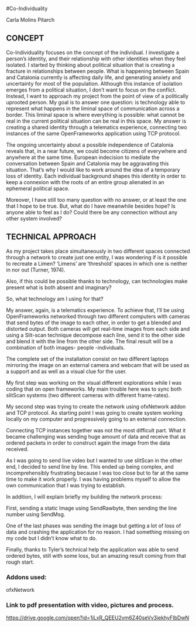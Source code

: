 #Co-Individuality

Carla Molins Pitarch


## CONCEPT 

Co-Individuality focuses on the concept of the individual. I investigate a person’s identity, and their relationship with other identities when they feel isolated. I started by thinking about political situation that is creating a fracture in relationships between people. What is happening between Spain and Catalonia currently is affecting daily life, and generating anxiety and uncertainty for most of the population. Although this instance of isolation emerges from a political situation, I don’t want to focus on the conflict. Instead, I want to approach my project from the point of view of a politically uprooted person. My goal is to answer one question: is technology able to represent what happens in the liminal space of communication across a border. This liminal space is where everything is possible: what cannot be real in the current political situation can be real in this space. My answer is creating a shared identity through a telematics experience, connecting two instances of the same OpenFrameworks application using TCP protocol.

The ongoing uncertainty about a possible independence of Catalonia reveals that, in a near future, we could become citizens of everywhere and anywhere at the same time. European indecision to mediate the conversation between Spain and Catalonia may be aggravating this situation. That’s why I would like to work around the idea of a temporary loss of identity. Each individual background shapes this identity in order to keep a connexion with the roots of an entire group alienated in an ephemeral political space.

Moreover, I have still too many question with no answer, or at least the one that I hope to be true. But, what do I have meanwhile besides hope?  Is anyone able to feel as I do? Could there be any connection without any other system involved?


## TECHNICAL APPROACH

As my project takes place simultaneously in two different spaces connected through a network to create just one entity, I was wondering if is it possible to recreate a Limen? ‘Limens’ are ‘threshold’ spaces in which one is neither in nor out (Turner, 1974).

Also, if this could be possible thanks to technology, can technologies make present what is both absent and imaginary?

So, what technology am I using for that?

My answer, again, is a telematics experience. To achieve that, I’ll be using OpenFrameworks networked through two different computers with cameras that send bytes of the image to each other, in order to get a blended and distorted output. Both cameras will get real-time images from each side and using a Slit-scan technique decompose each line, send it to the other side and blend it with the line from the other side. The final result will be a combination of both images- people -individuals.

The complete set of the installation consist on two different laptops mirroring the image on an external camera and webcam that will be used as a support and as well as a visual clue for the user.


My first step was working on the visual different explorations while I was coding that on open frameworks. My main trouble here was to sync both slitScan systems (two different cameras with different frame-rates).

My second step was trying to create the network using ofxNetwork addon and TCP protocol. As starting point I was going to create system working locally on my computer and progressively going to an external connection.

Connecting TCP instances together was not the most difficult part. What it became challenging was sending huge amount of data and receive that as ordered packets in order to construct again the image from the data received.

As I was going to send live video but I wanted to use slitScan in the other end, I decided to send line by line. This ended up being complex, and incomprehensibly frustrating because I was too close but to far at the same time to make it work properly. I was having problems myself to allow the own communication that I was trying to establish.

In addition, I will explain briefly my building the network process:

First, sending a static Image using SendRawbyte, then sending the line number using SendMsg.

One of the last phases was sending the image but getting a lot of loss of data and crashing the application for no reason. I had something missing on my code but I didn’t know what to do.

Finally, thanks to Tyler’s technical help the application was able to send ordered bytes, still with some loss, but an amazing result coming from that rough start.


### Addons used:

 ofxNetwork


### Link to pdf presentation with video, pictures and process.
 
https://drive.google.com/open?id=1jLxR_QEEU2vm6Z40seVv3iekhyFIbDwN